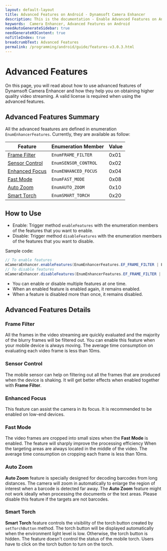 ```yaml
---
layout: default-layout
title: Advanced Features on Android - Dynamsoft Camera Enhancer
description: This is the documentation - Enable Advanced Features on Android.
keywords:  Camera Enhancer, Advanced Features on Android
needAutoGenerateSidebar: true
needGenerateH3Content: true
noTitleIndex: true
breadcrumbText: Advanced Features
permalink: /programming/android/guide/features-v3.0.3.html
---
```


# Advanced Features

On this page, you will read about how to use advanced features of Dynamsoft Camera Enhancer and how they help you on obtaining higher quality video streaming. A valid license is required when using the advanced features.

## Advanced Features Summary

All the advanced feaatures are defined in enumeration `EnumEnhancerFeatures`. Currently, they are available as follow:

| Feature | Enumeration Member | Value |
| ------- | ------ | ----- |
| [Frame Filter](#frame-filter) | `EnumFRAME_FILTER` | 0x01 |
| [Sensor Control](#sensor-control) | `EnumSENSOR_CONTROL` | 0x02 |
| [Enhanced Focus](#enhanced-focus) | `EnumENHANCED_FOCUS` | 0x04 |
| [Fast Mode](#fast-mode) | `EnumFAST_MODE` | 0x08 |
| [Auto Zoom](#auto-zoom) | `EnumAUTO_ZOOM` | 0x10 |
| [Smart Torch](#smart-torch) | `EnumSMART_TORCH` | 0x20 |

## How to Use

- Enable: Trigger method `enableFeatures` with the enumeration members of the features that you want to enable.
- Disable: Trigger method `disableFeatures` with the enumeration members of the features that you want to disable.

Sample code:

```java
// To enable features
mCameraEnhancer.enableFeatures(EnumEnhancerFeatures.EF_FRAME_FILTER | EnumEnhancerFeatures.EF_AUTO_ZOOM);
// To disable features
mCameraEnhancer.disableFeatures(EnumEnhancerFeatures.EF_FRAME_FILTER | EnumEnhancerFeatures.EF_AUTO_ZOOM);
```

- You can enable or disable multiple features at one time.
- When an enabled feature is enabled again, it remains enabled.
- When a feature is disabled more than once, it remains disabled.

## Advanced Features Details

### Frame Filter

All the frames in the video streaming are quickly evaluated and the majority of the blurry frames will be filtered out. You can enable this feature when your mobile device is always moving. The average time consumption on evaluating each video frame is less than 10ms.

### Sensor Control

The mobile sensor can help on filtering out all the frames that are produced when the device is shaking. It will get better effects when enabled together with **Frame Filter**.

### Enhanced Focus

This feature can assist the camera in its focus. It is recommended to be enabled on low-end devices.

### Fast Mode

The video frames are cropped into small sizes when the **Fast Mode** is enabled. The feature will sharply improve the processing efficiency When the targeting areas are always located in the middle of the video. The average time consumption on cropping each frame is less than 10ms.

### Auto Zoom

**Auto Zoom** feature is specially designed for decoding barcodes from long distances. The camera will zoom in automatically to enlarge the region of interest when a barcode is detected far away. The **Auto Zoom** feature might not work ideally when processing the documents or the text areas. Please disable this feature if the targets are not barcodes.

### Smart Torch

**Smart Torch** feature controls the visibility of the torch button created by `setTorchButton` method. The torch button will be displayed automatically when the environment light level is low. Otherwise, the torch button is hidden. The feature doesn't control the status of the mobile torch. Users have to click on the torch button to turn on the torch.
